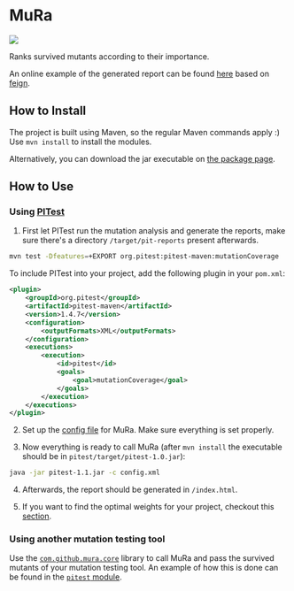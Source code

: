 # MuRa
[![](https://github.com/ZhongXiLu/MuRa/workflows/Maven%20CI/badge.svg)](https://github.com/ZhongXiLu/MuRa/actions?query=workflow%3A%22Maven+CI%22)

Ranks survived mutants according to their importance.

An online example of the generated report can be found [here](https://zhongxilu.github.io/MuRa/example.html) based on [feign](https://github.com/OpenFeign/feign).

## How to Install

The project is built using Maven, so the regular Maven commands apply :)
Use `mvn install` to install the modules.

Alternatively, you can download the jar executable on [the package page](https://github.com/ZhongXiLu/MuRa/packages/222793).

## How to Use

### Using [PITest](http://pitest.org/)

1. First let PITest run the mutation analysis and generate the reports,
make sure there's a directory `/target/pit-reports` present afterwards.
```bash
mvn test -Dfeatures=+EXPORT org.pitest:pitest-maven:mutationCoverage
```
To include PITest into your project, add the following plugin in your `pom.xml`:

```xml
<plugin>
    <groupId>org.pitest</groupId>
    <artifactId>pitest-maven</artifactId>
    <version>1.4.7</version>
    <configuration>
        <outputFormats>XML</outputFormats>
    </configuration>
    <executions>
        <execution>
            <id>pitest</id>
            <goals>
                <goal>mutationCoverage</goal>
            </goals>
        </execution>
    </executions>
</plugin>
```

2. Set up the [config file](https://github.com/ZhongXiLu/MuRa/blob/master/config.xml) for MuRa. Make sure everything is set properly.

3. Now everything is ready to call MuRa (after `mvn install` the executable should be in `pitest/target/pitest-1.0.jar`):
```bash
java -jar pitest-1.1.jar -c config.xml
```

4. Afterwards, the report should be generated in `/index.html`.

5. If you want to find the optimal weights for your project, checkout this [section](https://github.com/ZhongXiLu/MuRa/blob/master/study/README.md).

### Using another mutation testing tool

Use the [`com.github.mura.core`](https://github.com/ZhongXiLu/MuRa/packages/222792) library to call MuRa and pass the survived mutants of your mutation testing tool. An example of how this is done can be found in the [`pitest` module](https://github.com/ZhongXiLu/MuRa/blob/master/pitest/src/main/java/pitest/PITest.java).
